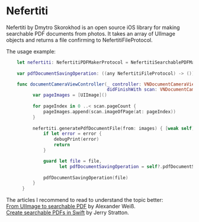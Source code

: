 # Nefertiti
Nefertiti by Dmytro Skorokhod is an open source iOS library for making searchable PDF documents from photos. It takes an array of UIImage objects and returns a file confirming to NefertitiFileProtocol.

The usage example:

```Swift
    let nefertiti: NefertitiPDFMakerProtocol = NefertitiSearchablePDFMaker()
    
    var pdfDocumentSavingOperation: ((any NefertitiFileProtocol) -> ())?

    func documentCameraViewController(_ controller: VNDocumentCameraViewController,
                                      didFinishWith scan: VNDocumentCameraScan) {
          var pageImages = [UIImage]()
        
          for pageIndex in 0 ..< scan.pageCount {
              pageImages.append(scan.imageOfPage(at: pageIndex))
          }
        
          nefertiti.generatePdfDocumentFile(from: images) { [weak self] file, error in
              if let error = error {
                  debugPrint(error)
                  return
              }

              guard let file = file,
                    let pdfDocumentSavingOperation = self?.pdfDocumentSavingOperation else { return }
            
              pdfDocumentSavingOperation(file)
          }
      }
```

The articles I recommend to read to understand the topic better:
<BR>
<A HREF=https://alexanderweiss.dev/blog/2020-11-28-from-uiimage-to-searchable-pdf-part-1>From UIImage to searchable PDF</A> by Alexander Weiß.
<BR>
<A HREF=https://www.hoboes.com/Mimsy/hacks/searchable-pdfs/>Create searchable PDFs in Swift</A> by Jerry Stratton.
